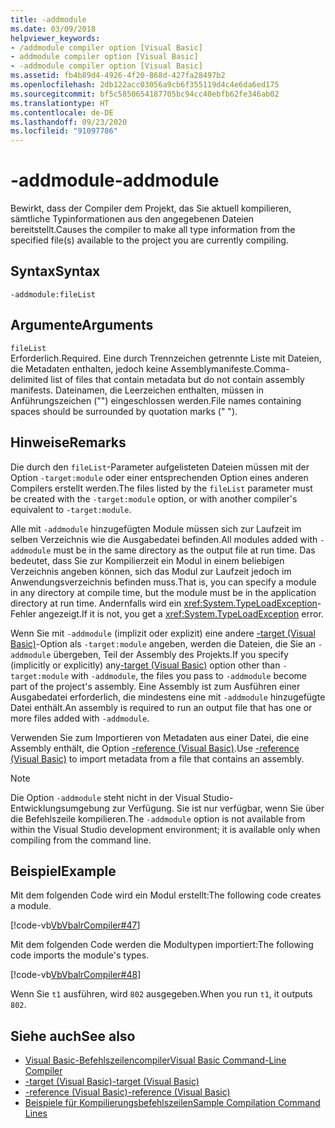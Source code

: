```yaml
---
title: -addmodule
ms.date: 03/09/2018
helpviewer_keywords:
- /addmodule compiler option [Visual Basic]
- addmodule compiler option [Visual Basic]
- -addmodule compiler option [Visual Basic]
ms.assetid: fb4b89d4-4926-4f20-868d-427fa28497b2
ms.openlocfilehash: 2db122acc03056a9cb6f355119d4c4e6da6ed175
ms.sourcegitcommit: bf5c5850654187705bc94cc40ebfb62fe346ab02
ms.translationtype: HT
ms.contentlocale: de-DE
ms.lasthandoff: 09/23/2020
ms.locfileid: "91097786"
---
```

# <a name="-addmodule"></a><span data-ttu-id="92413-102">-addmodule</span><span class="sxs-lookup"><span data-stu-id="92413-102">-addmodule</span></span>

<span data-ttu-id="92413-103">Bewirkt, dass der Compiler dem Projekt, das Sie aktuell kompilieren, sämtliche Typinformationen aus den angegebenen Dateien bereitstellt.</span><span class="sxs-lookup"><span data-stu-id="92413-103">Causes the compiler to make all type information from the specified file(s) available to the project you are currently compiling.</span></span>  
  
## <a name="syntax"></a><span data-ttu-id="92413-104">Syntax</span><span class="sxs-lookup"><span data-stu-id="92413-104">Syntax</span></span>  
  
```console  
-addmodule:fileList  
```  
  
## <a name="arguments"></a><span data-ttu-id="92413-105">Argumente</span><span class="sxs-lookup"><span data-stu-id="92413-105">Arguments</span></span>  

 `fileList`  
 <span data-ttu-id="92413-106">Erforderlich.</span><span class="sxs-lookup"><span data-stu-id="92413-106">Required.</span></span> <span data-ttu-id="92413-107">Eine durch Trennzeichen getrennte Liste mit Dateien, die Metadaten enthalten, jedoch keine Assemblymanifeste.</span><span class="sxs-lookup"><span data-stu-id="92413-107">Comma-delimited list of files that contain metadata but do not contain assembly manifests.</span></span> <span data-ttu-id="92413-108">Dateinamen, die Leerzeichen enthalten, müssen in Anführungszeichen ("") eingeschlossen werden.</span><span class="sxs-lookup"><span data-stu-id="92413-108">File names containing spaces should be surrounded by quotation marks (" ").</span></span>  
  
## <a name="remarks"></a><span data-ttu-id="92413-109">Hinweise</span><span class="sxs-lookup"><span data-stu-id="92413-109">Remarks</span></span>  

 <span data-ttu-id="92413-110">Die durch den `fileList`-Parameter aufgelisteten Dateien müssen mit der Option `-target:module` oder einer entsprechenden Option eines anderen Compilers erstellt werden.</span><span class="sxs-lookup"><span data-stu-id="92413-110">The files listed by the `fileList` parameter must be created with the `-target:module` option, or with another compiler's equivalent to `-target:module`.</span></span>  
  
 <span data-ttu-id="92413-111">Alle mit `-addmodule` hinzugefügten Module müssen sich zur Laufzeit im selben Verzeichnis wie die Ausgabedatei befinden.</span><span class="sxs-lookup"><span data-stu-id="92413-111">All modules added with `-addmodule` must be in the same directory as the output file at run time.</span></span> <span data-ttu-id="92413-112">Das bedeutet, dass Sie zur Kompilierzeit ein Modul in einem beliebigen Verzeichnis angeben können, sich das Modul zur Laufzeit jedoch im Anwendungsverzeichnis befinden muss.</span><span class="sxs-lookup"><span data-stu-id="92413-112">That is, you can specify a module in any directory at compile time, but the module must be in the application directory at run time.</span></span> <span data-ttu-id="92413-113">Andernfalls wird ein <xref:System.TypeLoadException>-Fehler angezeigt.</span><span class="sxs-lookup"><span data-stu-id="92413-113">If it is not, you get a <xref:System.TypeLoadException> error.</span></span>  
  
 <span data-ttu-id="92413-114">Wenn Sie mit `-addmodule` (implizit oder explizit) eine andere [-target (Visual Basic)](target.md)-Option als `-target:module` angeben, werden die Dateien, die Sie an `-addmodule` übergeben, Teil der Assembly des Projekts.</span><span class="sxs-lookup"><span data-stu-id="92413-114">If you specify (implicitly or explicitly) any[-target (Visual Basic)](target.md) option other than `-target:module` with `-addmodule`, the files you pass to `-addmodule` become part of the project's assembly.</span></span> <span data-ttu-id="92413-115">Eine Assembly ist zum Ausführen einer Ausgabedatei erforderlich, die mindestens eine mit `-addmodule` hinzugefügte Datei enthält.</span><span class="sxs-lookup"><span data-stu-id="92413-115">An assembly is required to run an output file that has one or more files added with `-addmodule`.</span></span>  
  
 <span data-ttu-id="92413-116">Verwenden Sie zum Importieren von Metadaten aus einer Datei, die eine Assembly enthält, die Option [-reference (Visual Basic)](reference.md).</span><span class="sxs-lookup"><span data-stu-id="92413-116">Use [-reference (Visual Basic)](reference.md) to import metadata from a file that contains an assembly.</span></span>  
  
> [!NOTE]
> <span data-ttu-id="92413-117">Die Option `-addmodule` steht nicht in der Visual Studio-Entwicklungsumgebung zur Verfügung. Sie ist nur verfügbar, wenn Sie über die Befehlszeile kompilieren.</span><span class="sxs-lookup"><span data-stu-id="92413-117">The `-addmodule` option is not available from within the Visual Studio development environment; it is available only when compiling from the command line.</span></span>  
  
## <a name="example"></a><span data-ttu-id="92413-118">Beispiel</span><span class="sxs-lookup"><span data-stu-id="92413-118">Example</span></span>  

 <span data-ttu-id="92413-119">Mit dem folgenden Code wird ein Modul erstellt:</span><span class="sxs-lookup"><span data-stu-id="92413-119">The following code creates a module.</span></span>  
  
 [!code-vb[VbVbalrCompiler#47](~/samples/snippets/visualbasic/VS_Snippets_VBCSharp/VbVbalrCompiler/VB/OptionStrictOff.vb#47)]  
  
 <span data-ttu-id="92413-120">Mit dem folgenden Code werden die Modultypen importiert:</span><span class="sxs-lookup"><span data-stu-id="92413-120">The following code imports the module's types.</span></span>  
  
 [!code-vb[VbVbalrCompiler#48](~/samples/snippets/visualbasic/VS_Snippets_VBCSharp/VbVbalrCompiler/VB/OptionStrictOff.vb#48)]  
  
 <span data-ttu-id="92413-121">Wenn Sie `t1` ausführen, wird `802` ausgegeben.</span><span class="sxs-lookup"><span data-stu-id="92413-121">When you run `t1`, it outputs `802`.</span></span>  
  
## <a name="see-also"></a><span data-ttu-id="92413-122">Siehe auch</span><span class="sxs-lookup"><span data-stu-id="92413-122">See also</span></span>

- [<span data-ttu-id="92413-123">Visual Basic-Befehlszeilencompiler</span><span class="sxs-lookup"><span data-stu-id="92413-123">Visual Basic Command-Line Compiler</span></span>](index.md)
- [<span data-ttu-id="92413-124">-target (Visual Basic)</span><span class="sxs-lookup"><span data-stu-id="92413-124">-target (Visual Basic)</span></span>](target.md)
- [<span data-ttu-id="92413-125">-reference (Visual Basic)</span><span class="sxs-lookup"><span data-stu-id="92413-125">-reference (Visual Basic)</span></span>](reference.md)
- [<span data-ttu-id="92413-126">Beispiele für Kompilierungsbefehlszeilen</span><span class="sxs-lookup"><span data-stu-id="92413-126">Sample Compilation Command Lines</span></span>](sample-compilation-command-lines.md)
